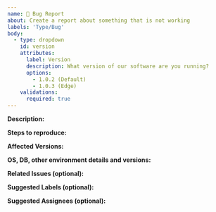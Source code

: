 ```yaml
---
name: 🐞 Bug Report
about: Create a report about something that is not working
labels: 'Type/Bug'
body:
  - type: dropdown
    id: version
    attributes:
      label: Version
      description: What version of our software are you running?
      options:
        - 1.0.2 (Default)
        - 1.0.3 (Edge)
    validations:
      required: true
---
```


**Description:**
<!-- Give a brief description of the bug -->

**Steps to reproduce:**

**Affected Versions:**

**OS, DB, other environment details and versions:**

**Related Issues (optional):**
<!-- Any related issues such as sub tasks, issues reported in other repositories (e.g component repositories), similar problems, etc. -->

**Suggested Labels (optional):**
<!-- Optional comma separated list of suggested labels. Non committers can’t assign labels to issues, so this will help issue creators who are not a committer to suggest possible labels-->

**Suggested Assignees (optional):**
<!--Optional comma separated list of suggested team members who should attend the issue. Non committers can’t assign issues to assignees, so this will help issue creators who are not a committer to suggest possible assignees-->